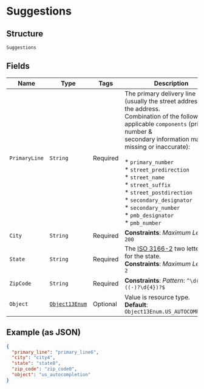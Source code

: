 
# Suggestions

## Structure

`Suggestions`

## Fields

| Name | Type | Tags | Description | Getter | Setter |
|  --- | --- | --- | --- | --- | --- |
| `PrimaryLine` | `String` | Required | The primary delivery line (usually the street address) of the address.<br>Combination of the following applicable `components` (primary number &<br>secondary information may be missing or inaccurate):<br><br>* `primary_number`<br>* `street_predirection`<br>* `street_name`<br>* `street_suffix`<br>* `street_postdirection`<br>* `secondary_designator`<br>* `secondary_number`<br>* `pmb_designator`<br>* `pmb_number` | String getPrimaryLine() | setPrimaryLine(String primaryLine) |
| `City` | `String` | Required | **Constraints**: *Maximum Length*: `200` | String getCity() | setCity(String city) |
| `State` | `String` | Required | The <a href="https://en.wikipedia.org/wiki/ISO_3166-2" target="_blank">ISO 3166-2</a> two letter code for the state.<br>**Constraints**: *Maximum Length*: `2` | String getState() | setState(String state) |
| `ZipCode` | `String` | Required | **Constraints**: *Pattern*: `^\d{5}((-)?\d{4})?$` | String getZipCode() | setZipCode(String zipCode) |
| `Object` | [`Object13Enum`](../../doc/models/object-13-enum.md) | Optional | Value is resource type.<br>**Default**: `Object13Enum.US_AUTOCOMPLETION` | Object13Enum getObject() | setObject(Object13Enum object) |

## Example (as JSON)

```json
{
  "primary_line": "primary_line6",
  "city": "city4",
  "state": "state8",
  "zip_code": "zip_code0",
  "object": "us_autocompletion"
}
```

